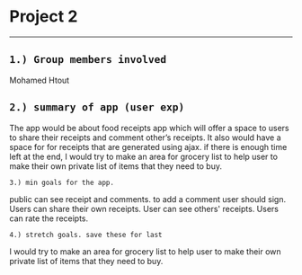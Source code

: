 # Project 2
*****

## `1.) Group members involved`

Mohamed Htout

## `2.) summary of app (user exp)`

The app would be about food receipts app which will offer a space to users to share their receipts and comment other’s receipts. It also would have a space for for receipts that are generated using ajax.
if there is enough time left at the end, I would try to make an area for grocery list to help user to make their own private list of items that they need to buy.

`3.) min goals for the app.`

public can see receipt and comments.
to add a comment user should sign.
Users can share their own receipts.
User can see others' receipts.
Users can rate the receipts.


`4.) stretch goals. save these for last`

I would try to make an area for grocery list to help user to make their own private list of items that they need to buy.

